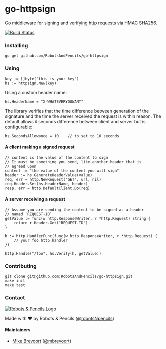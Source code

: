 # go-httpsign
Go middleware for signing and verifying http requests via HMAC SHA256.

[![Build Status](https://magnum.travis-ci.com/RobotsAndPencils/go-httpsign.svg?token=ZAkR8isq6gkcxsuaUiqi&branch=master)](https://magnum.travis-ci.com/RobotsAndPencils/go-httpsign)

### Installing

    go get github.com/RobotsAndPencils/go-httpsign

### Using

    key := []byte("this is your key")
    hs := httpsign.New(key)

Using a custom header name:

    hs.HeaderName = "X-WHATEVERYOUWANT"

The library verifies that the time difference between generation of the signature and the time the server received the request is within reason. The default allows `6` seconds difference between client and server but is configurable:

    hs.SecondsAllowance = 10    // to set to 10 seconds

#### A client making a signed request

    // content is the value of the content to sign
    // It must be something you send, like another header that is
    // agreed upon
    content := "the value of the content you will sign"
    header := hs.GenerateHeaderValue(value)
    req, err = http.NewRequest("GET", url, nil)
    req.Header.Set(hs.HeaderName, header)
    resp, err = http.DefaultClient.Do(req)


#### A server receiving a request

    // Assume you are sending the content to be signed as a header
    // named `REQUEST-ID`
    getValue := func(w http.ResponseWriter, r *http.Request) string {
        return r.Header.Get("REQUEST-ID")
    }

    h := http.HandlerFunc(func(w http.ResponseWriter, r *http.Request) {
        // your foo http handler
    })

    http.Handle("/foo", hs.Verify(h, getValue))


### Contributing

    git clone git@github.com:RobotsAndPencils/go-httpsign.git
    make init
    make test

### Contact

[![Robots & Pencils Logo](http://f.cl.ly/items/2W3n1r2R0j2p2b3n3j3c/rnplogo.png)](http://www.robotsandpencils.com)

Made with :heart: by Robots & Pencils ([@robotsNpencils](https://twitter.com/robotsNpencils))

#### Maintainers

- [Mike Brevoort](http://github.com/mbrevoort) ([@mbrevoort](https://twitter.com/mbrevoort))
